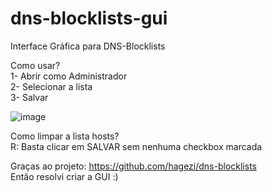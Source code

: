 # dns-blocklists-gui
Interface Gráfica para DNS-Blocklists

Como usar? <br>
1- Abrir como Administrador <br>
2- Selecionar a lista <br>
3- Salvar <br>

![image](https://github.com/user-attachments/assets/ae8814ff-de63-4848-be0e-408ce9933a1c)


Como limpar a lista hosts? <br>
R: Basta clicar em SALVAR sem nenhuma checkbox marcada



Graças ao projeto: https://github.com/hagezi/dns-blocklists <br>
Então resolvi criar a GUI :)
